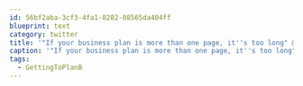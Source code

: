 ```yaml
---
id: 56bf2aba-3cf3-4fa1-8282-08565da404ff
blueprint: text
category: twitter
title: '"If your business plan is more than one page, it''s too long" @troyangrignon #GettingToPlanB'
caption: '"If your business plan is more than one page, it''s too long" <span class="username username_linked">@<a href="https://twitter.com/troyangrignon" title="Troy Angrignon">troyangrignon</a></span> <span class="hashtag hashtag_local">#<a href="http://tweettemp.darylchymko.ca/?tag=gettingtoplanb">GettingToPlanB</a>'
tags:
  - GettingToPlanB
---
```

